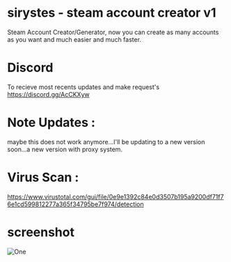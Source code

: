 # sirystes - steam account creator v1
Steam Account Creator/Generator, now you can create as many accounts as you want and much easier and much faster.

# Discord
To recieve most recents updates and make request's
https://discord.gg/AcCKXyw

# Note Updates :
maybe this does not work anymore...I'll be updating to a new version soon...a new version with proxy system.

# Virus Scan :
https://www.virustotal.com/gui/file/0e9e1392c84e0d3507b195a9200df71f76e1cd599812277a365f34795be7f974/detection

# screenshot
<img src="https://i.imgur.com/KSWJeyw.gif" alt="One" data-canonical-src="https://i.imgur.com/KSWJeyw.gif" style="max-width:100%;">

